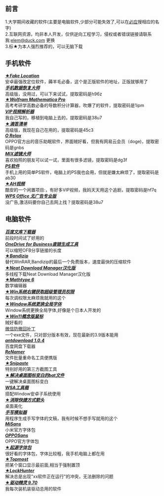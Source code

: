 ## 前言
1.大学期间收藏的软件(主要是电脑软件,少部分可能失效了,可以在<a href="https://www.bing.com">必应</a>搜相应的名字)  
2.互联网资源，均非本人开发，仅供逆向工程学习，侵权或者错误链接请联系我:elem@duck.com 更换  
3.标★为本人强烈推荐的，可以无脑下载

## 手机软件
<a href="https://fakeloc.cc/app">★***Fake Location***</a>  
安卓最强改定位软件，薅羊毛必备，这个是正版软件的地址，正版就够用了
<br><a href="https://fudan.lanzoub.com/i8Yew086wsza"> ***手机数据恢复大师*** </a>  
高级版，没用过，可以下来试试，提取密码是h96z
<br><a href="https://fudan.lanzoub.com/ib3fZ0opunud">★***Wolfram Mathematica Pro*** </a>  
高考考研学高数必备的导数积分计算器，吹爆了的软件，提取密码是1ipm 
<br><a href="https://fudan.lanzoub.com/i8PTB04vqtof">***VIP视频解析器*** </a>  
我自己写的，移植到电脑上去的，提取密码是38u7
<br><a href="https://yxssp.lanzoui.com/b646033/?%3E">★***滴答清单***</a>  
高级版，我现在自己在用的，提取密码是45c3
<br><a href="https://fudan.lanzoub.com/ihNdE082vdgb">***O Relax***</a>  
OPPO官方出的音乐助眠软件，界面贼好看，但我有网易云会员（doge)，提取密码是gnbs
<br><a href="https://fudan.lanzoub.com/iSQd7082uote">***MIX滤镜大师***</a>  
喜欢拍照的朋友可以试一试，里面有很多滤镜，提取密码是dg3f
<br><a href="https://fudan.lanzoub.com/iYaMq082te3c">***PS软件***</a>  
手机上用的简单PS软件，电脑上的PS我也会用，但就是嫌太麻烦了，提取密码是ab30
<br><a href="https://fudan.lanzoub.com/iqwEp081sfad">★***AH视频***</a>  
酷安的一个闲置项目:，有好多VIP视频，我妈天天用这个追剧，提取密码是hf7q
<br><a href="https://fudan.lanzoub.com/i8PTB04vqtof">***WPS Office 无广告专业版***</a>  
没广告,激活码要你自己去网上找？提取密码是38u7

## 电脑软件
<a href="https://fudan.lanzoub.com/iYzZ10jc8f4j">***百度文库下载器***</a>  
前段时间试了好用的
<br><a href="https://fudan.lanzoub.com/i7HFS086ykqf">***OneDrive for Business直链生成工具***</a>  
可以缩短OFB分享链接的长度
<br><a href="https://fudan.lanzoub.com/inFbk0oz09wb">★***Bandizip***</a>  
替代WinRAR,Bandizip的最后一个免费版本，速度最快的压缩软件
<br><a href="https://fudan.lanzoub.com/iq5p60oz0nad">★***Neat Download Manager汉化版***</a>  
多线程下载Neat Download Manager汉化版
<br><a href="https://fudan.lanzoub.com/iwGe90oz11if">★***Mathtype 6***</a>  
数学编辑器
<br><a href="https://fudan.lanzoub.com/iFnh30oz19ej">★***Win系统右键获取超级管理员权限***</a>  
每次调权限太麻烦我就用的这个
<br><a href="https://fudan.lanzoub.com/iNrAm0oz2f3a">★***Window系统更换全局字体***</a>  
Window系统更换全局字体,好像是个日本人开发的
<br><a href="https://fudan.lanzoub.com/i7qsS0oz2l4h">★***Win11概念版鼠标***</a>  
贼好看的
<br><a href="https://fudan.lanzoub.com/ielZX0oz2sza">微信防撤回补丁</a>  
一个exe文件，只对部分版本有效，现在最新的3.9版本能用
<br><a href="https://fudan.lanzoub.com/iG4sK0oz39da">***antdownload 1.0.4***</a>  
百度网盘下载器
<br><a href="https://fudan.lanzoub.com/iLrLf0oz3pyh">***ReNamer***</a>  
文件批量重命名工具便携版
<br><a href="https://fudan.lanzoub.com/iInPR0oz4ina">★***Snipaste***</a>  
特别好用的第三方截图工具
<br><a href="https://fudan.lanzoub.com/iaD2o0oz4ref">★***解决桌面图标变白的bat文件***</a>  
一键解决桌面图标变白
<br><a href="https://fudan.lanzoub.com/i1Iu20oz5e3c">***WSA工具箱***</a>  
搭配Window安卓子系统使用
<br><a href="https://fudan.lanzoub.com/isfVi0oz60pg">★***消除快捷方式箭头***</a>  
桌面美化
<br><a href="https://fudan.lanzoub.com/iBZVv0oz682b">***手写模拟器***</a>  
用程序生成手写字体的文稿，我有时候不想手写就用的这个
<br><a href="https://fudan.lanzoub.com/iv9xC0oz6emh">***MiSans***</a>  
小米官方字体包
<br><a href="https://fudan.lanzoub.com/i3phi0oz6epa">***OPPOSans***</a>  
OPPO官方字体包
<br><a href="https://fudan.lanzoub.com/iR9Vi0oz6esd">★***起源字体包***</a>  
很好看的字体包，字体比较粗，我手机电脑上都在用
<br><a href="https://fudan.lanzoub.com/iYkHS0oz6e8d">★***Topmost***</a>   
把某个窗口显示最前面,相当于强制置顶
<br><a href="https://fudan.lanzoub.com/ivQxl0ozhh2b">★***LockHunter***</a>  
解决总是出现"xx软件正在运行"的冲突，无法删除的问题
<br><a href="https://fudan.lanzoub.com/irwy60ozhmwb">★***驱动精灵 9.70***</a>  
我每次装机装驱动总用的软件


